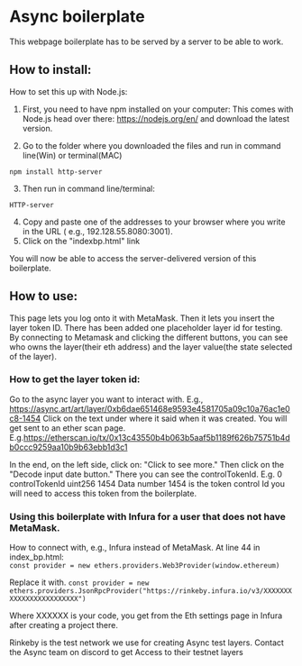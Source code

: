 # Async boilerplate

This webpage boilerplate has to be served by a server to be able to work.


## How to install:

How to set this up with Node.js:

1) First, you need to have npm installed on your computer:
This comes with Node.js head over there:
https://nodejs.org/en/ and download the latest version. 

2) Go to the folder where you downloaded the files and run in  command line(Win) or terminal(MAC)

`npm install http-server`

3) Then run in command line/terminal:

`HTTP-server`

4) Copy and paste one of the addresses to your browser where you write in the URL ( e.g., 192.128.55.8080:3001).
5) Click on the "indexbp.html" link

You will now be able to access the server-delivered version of this boilerplate. 




## How to use:


This page lets you log onto it with MetaMask.
Then it lets you insert the layer token ID. There has been added one placeholder layer id for testing.
By connecting to Metamask and clicking the different buttons,  you can see who owns the layer(their eth address) and the layer value(the state selected of the layer).


### How to get the layer token id:
Go to the async layer you want to interact with. 
E.g., https://async.art/art/layer/0xb6dae651468e9593e4581705a09c10a76ac1e0c8-1454
Click on the text under where it said when it was created. You will get sent to an ether scan page. 
E.g.https://etherscan.io/tx/0x13c43550b4b063b5aaf5b1189f626b75751b4db0ccc9259aa10b9b63ebb1d3c1

In the end, on the left side, click on: "Click to see more."
Then click on the "Decode input date button."
There you can see the controlTokenId.
E.g. 0	controlTokenId	uint256	1454
Data number  1454 is the token control Id you will need to access this token from the boilerplate. 


### Using this boilerplate with Infura for a user that does not have MetaMask.

How to connect with, e.g., Infura instead of MetaMask.
At line 44 in index_bp.html:   
`const provider = new ethers.providers.Web3Provider(window.ethereum)`

Replace it with.
`const provider = new ethers.providers.JsonRpcProvider("https://rinkeby.infura.io/v3/XXXXXXXXXXXXXXXXXXXXXXXX")`

Where XXXXXX is your code, you get from the Eth settings page in Infura after creating a project there.

Rinkeby is the test network we use for creating Async test layers.
Contact the Async team on discord to get Access to their testnet layers
